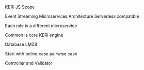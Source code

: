 KERI JS Scope

Event Streaming
Microservices Architecture
Serverless compatible

Each role is a different microservice

Common is core KERI engine

Database LMDB


Start with online case pairwise case

Controller and Validator


